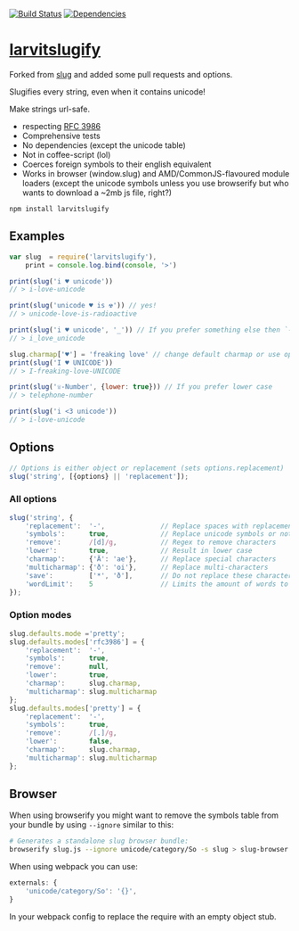 [![Build Status](https://travis-ci.org/larvit/larvitslugify.svg?branch=master)](https://travis-ci.org/larvit/larvitslugify) [![Dependencies](https://david-dm.org/larvit/larvitslugify.svg)](https://david-dm.org/larvit/larvitslugify.svg)

# [larvitslugify](https://github.com/larvit/larvitslugify)

Forked from [slug](https://github.com/dodo/node-slug) and added some pull requests and options.

Slugifies every string, even when it contains unicode!

Make strings url-safe.

- respecting [RFC 3986](https://tools.ietf.org/html/rfc3986)
- Comprehensive tests
- No dependencies (except the unicode table)
- Not in coffee-script (lol)
- Coerces foreign symbols to their english equivalent
- Works in browser (window.slug) and AMD/CommonJS-flavoured module loaders (except the unicode symbols unless you use browserify but who wants to download a ~2mb js file, right?)

```
npm install larvitslugify
```

## Examples

```javascript
var slug  = require('larvitslugify'),
    print = console.log.bind(console, '>')

print(slug('i ♥ unicode'))
// > i-love-unicode

print(slug('unicode ♥ is ☢')) // yes!
// > unicode-love-is-radioactive

print(slug('i ♥ unicode', '_')) // If you prefer something else then `-` as seperator
// > i_love_unicode

slug.charmap['♥'] = 'freaking love' // change default charmap or use option {charmap:{…}} as 2. argument
print(slug('I ♥ UNICODE'))
// > I-freaking-love-UNICODE

print(slug('☏-Number', {lower: true})) // If you prefer lower case
// > telephone-number

print(slug('i <3 unicode'))
// > i-love-unicode
```

## Options

```javascript
// Options is either object or replacement (sets options.replacement)
slug('string', [{options} || 'replacement']);
```

### All options

```javascript
slug('string', {
	'replacement':  '-',              // Replace spaces with replacement
	'symbols':      true,             // Replace unicode symbols or not
	'remove':       /[d]/g,           // Regex to remove characters
	'lower':        true,             // Result in lower case
	'charmap':      {'Ä': 'ae'},      // Replace special characters
	'multicharmap': {'ð': 'oi'},      // Replace multi-characters
	'save':         ['*', 'ð'],       // Do not replace these characters, also takes a string
	'wordLimit':    5                 // Limits the amount of words to this number
});
```

### Option modes

```javascript
slug.defaults.mode ='pretty';
slug.defaults.modes['rfc3986'] = {
	'replacement':  '-',
	'symbols':      true,
	'remove':       null,
	'lower':        true,
	'charmap':      slug.charmap,
	'multicharmap': slug.multicharmap
};
slug.defaults.modes['pretty'] = {
	'replacement':  '-',
	'symbols':      true,
	'remove':       /[.]/g,
	'lower':        false,
	'charmap':      slug.charmap,
	'multicharmap': slug.multicharmap
};
```

## Browser

When using browserify you might want to remove the symbols table from your bundle by using `--ignore` similar to this:
```bash
# Generates a standalone slug browser bundle:
browserify slug.js --ignore unicode/category/So -s slug > slug-browser.js
```

When using webpack you can use:
```javascript
externals: {
    'unicode/category/So': '{}',
}
```
In your webpack config to replace the require with an empty object stub.
